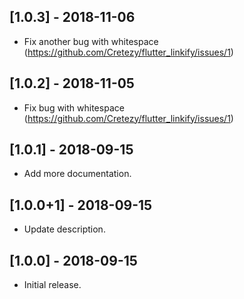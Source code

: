 ## [1.0.3] - 2018-11-06

* Fix another bug with whitespace (https://github.com/Cretezy/flutter_linkify/issues/1)

## [1.0.2] - 2018-11-05

* Fix bug with whitespace (https://github.com/Cretezy/flutter_linkify/issues/1)

## [1.0.1] - 2018-09-15

* Add more documentation.

## [1.0.0+1] - 2018-09-15

* Update description.

## [1.0.0] - 2018-09-15

* Initial release.
